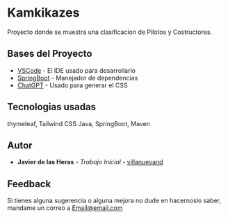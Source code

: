 # Kamkikazes

Proyecto donde se muestra una clasificacion de Pilotos y Costructores.

## Bases del Proyecto

* [VSCode]((https://code.visualstudio.com/)) - El IDE usado para desarrollarlo
* [SpringBoot](https://spring.io/projects/spring-boot) - Manejador de dependencias
* [ChatGPT]((https://chat.openai.com/auth/login)) - Usado para generar el CSS

## Tecnologias usadas

thymeleaf, Tailwind CSS
Java, SpringBoot, Maven

## Autor

* **Javier de las Heras** - *Trabajo Inicial* - [villanuevand](https://github.com/JHeras110)


## Feedback

Si tienes alguna sugerencia o alguna mejora no dude en hacernoslo saber, mandame un correo a Email@email.com



